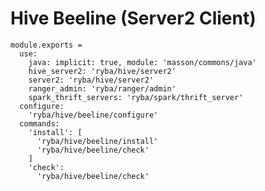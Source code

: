 
# Hive Beeline (Server2 Client)

    module.exports =
      use:
        java: implicit: true, module: 'masson/commons/java'
        hive_server2: 'ryba/hive/server2'
        server2: 'ryba/hive/server2'
        ranger_admin: 'ryba/ranger/admin'
        spark_thrift_servers: 'ryba/spark/thrift_server'
      configure:
        'ryba/hive/beeline/configure'
      commands:
        'install': [
          'ryba/hive/beeline/install'
          'ryba/hive/beeline/check'
        ]
        'check':
          'ryba/hive/beeline/check'
